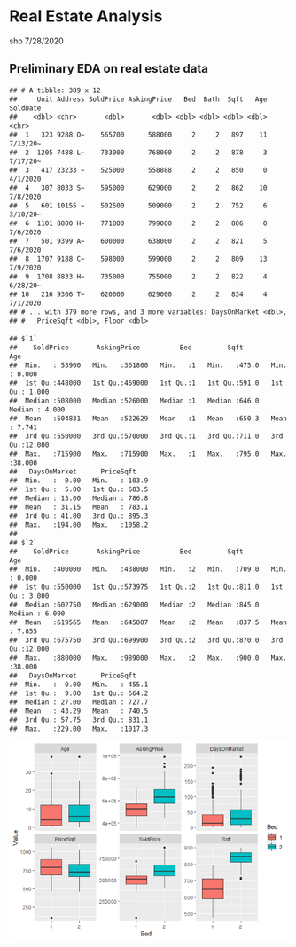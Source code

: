Real Estate Analysis
================
sho
7/28/2020

## Preliminary EDA on real estate data

    ## # A tibble: 389 x 12
    ##     Unit Address SoldPrice AskingPrice   Bed  Bath  Sqft   Age SoldDate
    ##    <dbl> <chr>       <dbl>       <dbl> <dbl> <dbl> <dbl> <dbl> <chr>   
    ##  1   323 9288 O~    565700      588000     2     2   897    11 7/13/20~
    ##  2  1205 7488 L~    733000      768000     2     2   878     3 7/17/20~
    ##  3   417 23233 ~    525000      558888     2     2   850     0 4/1/2020
    ##  4   307 8033 S~    595000      629000     2     2   862    10 7/8/2020
    ##  5   601 10155 ~    502500      509000     2     2   752     6 3/10/20~
    ##  6  1101 8800 H~    771800      799000     2     2   806     0 7/6/2020
    ##  7   501 9399 A~    600000      638000     2     2   821     5 7/6/2020
    ##  8  1707 9188 C~    598000      599000     2     2   809    13 7/9/2020
    ##  9  1708 8833 H~    735000      755000     2     2   822     4 6/28/20~
    ## 10   216 9366 T~    620000      629000     2     2   834     4 7/1/2020
    ## # ... with 379 more rows, and 3 more variables: DaysOnMarket <dbl>,
    ## #   PriceSqft <dbl>, Floor <dbl>

    ## $`1`
    ##    SoldPrice       AskingPrice          Bed         Sqft            Age        
    ##  Min.   : 53900   Min.   :361800   Min.   :1   Min.   :475.0   Min.   : 0.000  
    ##  1st Qu.:448000   1st Qu.:469000   1st Qu.:1   1st Qu.:591.0   1st Qu.: 1.000  
    ##  Median :508000   Median :526000   Median :1   Median :646.0   Median : 4.000  
    ##  Mean   :504831   Mean   :522629   Mean   :1   Mean   :650.3   Mean   : 7.741  
    ##  3rd Qu.:550000   3rd Qu.:570000   3rd Qu.:1   3rd Qu.:711.0   3rd Qu.:12.000  
    ##  Max.   :715900   Max.   :715900   Max.   :1   Max.   :795.0   Max.   :38.000  
    ##   DaysOnMarket      PriceSqft     
    ##  Min.   :  0.00   Min.   : 103.9  
    ##  1st Qu.:  5.00   1st Qu.: 683.5  
    ##  Median : 13.00   Median : 786.8  
    ##  Mean   : 31.15   Mean   : 783.1  
    ##  3rd Qu.: 41.00   3rd Qu.: 895.3  
    ##  Max.   :194.00   Max.   :1058.2  
    ## 
    ## $`2`
    ##    SoldPrice       AskingPrice          Bed         Sqft            Age        
    ##  Min.   :400000   Min.   :438000   Min.   :2   Min.   :709.0   Min.   : 0.000  
    ##  1st Qu.:550000   1st Qu.:573975   1st Qu.:2   1st Qu.:811.0   1st Qu.: 3.000  
    ##  Median :602750   Median :629000   Median :2   Median :845.0   Median : 6.000  
    ##  Mean   :619565   Mean   :645807   Mean   :2   Mean   :837.5   Mean   : 7.855  
    ##  3rd Qu.:675750   3rd Qu.:699900   3rd Qu.:2   3rd Qu.:870.0   3rd Qu.:12.000  
    ##  Max.   :880000   Max.   :989000   Max.   :2   Max.   :900.0   Max.   :38.000  
    ##   DaysOnMarket      PriceSqft     
    ##  Min.   :  0.00   Min.   : 455.1  
    ##  1st Qu.:  9.00   1st Qu.: 664.2  
    ##  Median : 27.00   Median : 727.7  
    ##  Mean   : 43.29   Mean   : 740.5  
    ##  3rd Qu.: 57.75   3rd Qu.: 831.1  
    ##  Max.   :229.00   Max.   :1017.3

![](realestateanalysis_files/figure-gfm/EDA-1.png)<!-- -->

